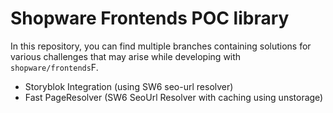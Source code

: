 # Shopware Frontends POC library

In this repository, you can find multiple branches containing solutions for various challenges that may arise while developing with `shopware/frontends`F.

* Storyblok Integration (using SW6 seo-url resolver)
* Fast PageResolver (SW6 SeoUrl Resolver with caching using unstorage)